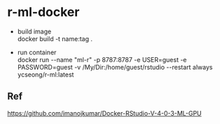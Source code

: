 # r-ml-docker

- build image  
docker build -t name:tag .

- run container  
docker run --name "ml-r" -p 8787:8787 -e USER=guest -e PASSWORD=guest -v /My/Dir:/home/guest/rstudio --restart always ycseong/r-ml:latest

## Ref
https://github.com/imanojkumar/Docker-RStudio-V-4-0-3-ML-GPU
